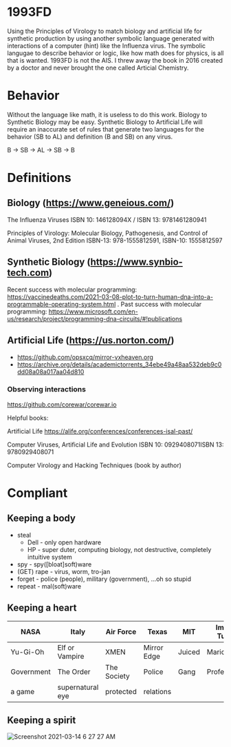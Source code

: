 # 1993FD
Using the Principles of Virology to match biology and artificial life for synthetic production by using another symbolic language generated with interactions of a computer (hint) like the Influenza virus. The symbolic langugae to describe behavior or logic, like how math does for physics, is all that is wanted. 1993FD is not the AIS. I threw away the book in 2016 created by a doctor and never brought the one called Articial Chemistry.
# Behavior

Without the language like math, it is useless to do this work. Biology to Synthetic Biology may be easy. Synthetic Biology to Artificial Life will require an inaccurate set of rules that generate two languages for the behavior (SB to AL) and definition (B and SB) on any virus.

B -> SB -> AL -> SB -> B

# Definitions
## Biology (https://www.geneious.com/)

The Influenza Viruses
ISBN 10: 146128094X / ISBN 13: 9781461280941

Principles of Virology: Molecular Biology, Pathogenesis, and Control of Animal Viruses, 2nd Edition
ISBN-13: 978-1555812591, ISBN-10: 1555812597

## Synthetic Biology (https://www.synbio-tech.com)

Recent success with molecular programming: https://vaccinedeaths.com/2021-03-08-plot-to-turn-human-dna-into-a-programmable-operating-system.html .
Past success with molecular programming: https://www.microsoft.com/en-us/research/project/programming-dna-circuits/#!publications

## Artificial Life (https://us.norton.com/)

* https://github.com/opsxcq/mirror-vxheaven.org
* https://archive.org/details/academictorrents_34ebe49a48aa532deb9c0dd08a08a017aa04d810

### Observing interactions

https://github.com/corewar/corewar.io

Helpful books:

Artificial Life
https://alife.org/conferences/conferences-isal-past/

Computer Viruses, Artificial Life and Evolution 
ISBN 10: 0929408071ISBN 13: 9780929408071

Computer Virology and Hacking Techniques
(book by author)

# Compliant
## Keeping a body

* steal
  * Dell - only open hardware
  * HP - super duter, computing biology, not destructive, completely intuitive system
* spy - spy([bloat]soft)ware
* (GET) rape - virus, worm, tro-jan
* forget - police (people), military (government), ...oh so stupid
* repeat - mal(soft)ware

## Keeping a heart

NASA               | Italy            | Air Force    | Texas        | MIT          | Import Tuner | Waiting 2030 | Waiting 2040
------------       | -------------    | ------------ | ------------ | ------------ | ------------ | ------------ | ------------
Yu-Gi-Oh           | Elf or Vampire   | XMEN         | Mirror Edge  | Juiced       | Mario        | Zelda        |
Government         | The Order        | The Society  | Police       | Gang         | Professional | Ariana       |
a game             | supernatural eye | protected    | relations    |              |              |              | 

## Keeping a spirit
![Screenshot 2021-03-14 6 27 27 AM](https://user-images.githubusercontent.com/58202540/111066701-6c2c5800-848e-11eb-9bf2-e07e4c1660a8.png)
